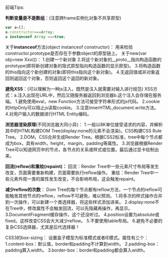 前端Tips:

**判断变量是不是数组**：(注意跨frame实例化对象不共享原型)
```javascript
var a=[];
a.constructor===Array;
a instanceof Array ===true;
```
关于**instanceof**方法(object instanceof constructor)：
用来检验constructor.prototype是否存在于参数object的原型链上。
关于new(var obj=new Xxx())：
1.创建一个新对象
2.将这个新对象的__proto__指向构造函数的prototype(即将新创建对象的隐式原型指向构造函数的显示原型)。
3.将构造函数的this指向这个新创建的对象(即将this指向这个新对象)。
4.无返回值或非对象返回则返回这个对象，否则返回这个返回的新对象。

**避免XSS**：(可以理解为一种js注入，既然是注入就需要对输入进行规范)
XSS方式：a.注入出现在URL中，然后又随服务器返回到浏览器b.这个注入会存储在服务端。
1.避免使用eval，new Function方法可接受字符串形式的js代码。
2.cookie的httpOnly可以阻止js读取cookie。
3.注意innerHTML,document.write方法。
4.对用户输入的数据进行HTML Entity编码。

**浏览器渲染原理**(不同浏览器大同小异)：
1.一般以8K单位接受请求的内容，并解析其中的HTML构建DOM Tree(display:none的元素不会渲染)。CSS构建CSS Rule Tree。
2.DOM，CSS合并生成Render Tree。根据CSS2标准，tree中每个节点都成为box，具有width，height，margin，padding等属性。
3.浏览器根据Render Tree可以知道网页中的节点，各节点的关系或样式或位置。最后通过显卡绘制出来。

**回流(reflow)和重绘(repaint)：**
回流：Render Tree中一些元素尺寸布局等发生改变，页面需要重新构建，页面需要执行reflow操作。
重绘：Render Tree中一些元素外观一类的属性发生改变，不会影响布局，这会触发repaint。

**减少reflow的次数**：
Dom Tree的每个节点都有reflow方法，一个节点的reflow可能触发其他节点的reflow，reflow不可避免，难以预测。
1.将多次的样式操作合并到一次操作，可以新建一个类选择器，将这些样式添加进来。
2.display:none不在Tree中，修改属性不会触发回流，可以先隐藏再操作，再显示。
3.DocumentFragment缓存操作，这个还没听过。
4.position设置为absolute或fixed。这样改变CSS会大大减少reflow。
5.不要使用table布局。
6.避免不必要的复杂CSS选择器，尤其是后代选择器！

CSS3的box-sizing：
设置盒子模型为标准模式或者IE模式。属性有三个：
1.content-box：默认值，border和padding不计算到width。
2.padding-box：padding算入width。
3.border-box：border和padding都会算入width。